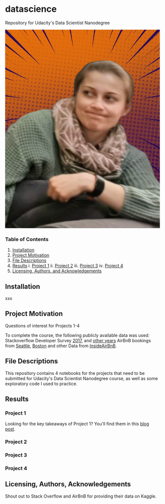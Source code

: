 # datascience
Repository for Udacity's Data Scientist Nanodegree

![alt text](https://github.com/Andrea-Schulz/datascience/blob/master/icons/notamused1.png?raw=true)

### Table of Contents

1. [Installation](#installation)
2. [Project Motivation](#motivation)
3. [File Descriptions](#files)
4. [Results](#results)
	i. [Project 1](#project1)
	ii. [Project 2](#project2)
	iii. [Project 3](#project3)
	iv. [Project 4](#project4)
5. [Licensing, Authors, and Acknowledgements](#licensing)

## Installation <a name="installation"></a>

xxx

## Project Motivation<a name="motivation"></a>

Questions of interest for Projects 1-4

To complete the course, the following publicly available data was used:
Stackoverflow Developer Survey [2017](https://www.kaggle.com/stackoverflow/so-survey-2017), and [other years](https://insights.stackoverflow.com/survey)
AirBnB bookings from [Seattle](https://www.kaggle.com/airbnb/seattle/data), [Boston](https://www.kaggle.com/airbnb/boston) and other Data from [InsideAirBnB](http://insideairbnb.com/get-the-data.html).

## File Descriptions <a name="files"></a>

This repository contains 4 notebooks for the projects that need to be submitted for Udacity's Data Scientist Nanodegree course, as well as some exploratory code I used to practice.

## Results<a name="results"></a>

### Project 1<a name="project1"></a>
Looking for the key takeaways of Project 1? You'll find them in this [blog post]().

### Project 2<a name="project2"></a>

### Project 3<a name="project3"></a>

### Project 4<a name="project4"></a>

## Licensing, Authors, Acknowledgements<a name="licensing"></a>

Shout out to Stack Overflow and AirBnB for providing their data on Kaggle.